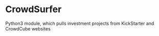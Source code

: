 # CrowdSurfer
Python3 module, which pulls investment projects from KickStarter and CrowdCube websites
